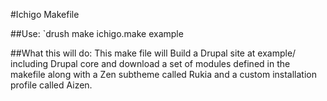 #Ichigo Makefile

##Use:
`drush make ichigo.make example

##What this will do:
This make file will Build a Drupal site at example/ including Drupal core and download a set of modules defined in the makefile along with a Zen subtheme called Rukia and a custom installation profile called Aizen.
